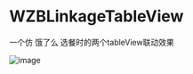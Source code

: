 # WZBLinkageTableView
一个仿 饿了么 选餐时的两个tableView联动效果

 ![image](https://github.com/WZBbiao/WZBLinkageTableView/WZBLinkageTableView.gif?raw=true)
